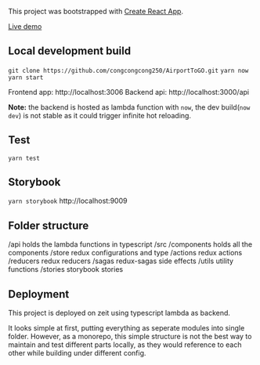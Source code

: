 This project was bootstrapped with [Create React App](https://github.com/facebook/create-react-app).

[Live demo](https://airporttogo.lirenxn.now.sh)

## Local development build
`git clone https://github.com/congcongcong250/AirportToGO.git`
`yarn now`
`yarn start`

Frontend app: http://localhost:3006
Backend api: http://localhost:3000/api

**Note:** the backend is hosted as lambda function with `now`, the dev build(`now dev`) is not stable as it could trigger infinite hot reloading.

## Test
`yarn test`

## Storybook
`yarn storybook`
http://localhost:9009

## Folder structure
/api
  holds the lambda functions in typescript
/src
  /components
    holds all the components
  /store
    redux configurations and type
  /actions
    redux actions 
  /reducers
    redux reducers
  /sagas
    redux-sagas side effects
  /utils
    utility functions
  /stories
    storybook stories

## Deployment
This project is deployed on zeit using typescript lambda as backend.

It looks simple at first, putting everything as seperate modules into single folder. However, as a monorepo, this simple structure is not the best way to maintain and test different parts locally, as they would reference to each other while building under different config.

  
